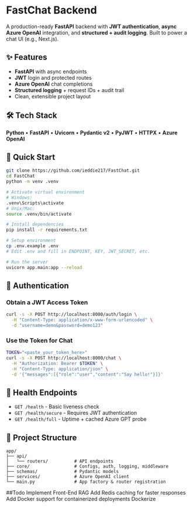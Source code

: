 # FastChat Backend

A production-ready **FastAPI** backend with **JWT authentication**, **async Azure OpenAI** integration, and **structured + audit logging**. Built to power a chat UI (e.g., Next.js).

## ✨ Features 

- **FastAPI** with async endpoints
- **JWT** login and protected routes
- **Azure OpenAI** chat completions
- **Structured logging** + request IDs + audit trail
- Clean, extensible project layout

## 🛠️ Tech Stack

**Python** • **FastAPI** • **Uvicorn** • **Pydantic v2** • **PyJWT** • **HTTPX** • **Azure OpenAI**

## 🚀 Quick Start

```bash
git clone https://github.com/ieddie217/FastChat.git
cd FastChat
python -m venv .venv

# Activate virtual environment
# Windows:
.venv\Scripts\activate
# Unix/Mac:
source .venv/bin/activate

# Install dependencies
pip install -r requirements.txt

# Setup environment
cp .env.example .env
# Edit .env and fill in ENDPOINT, KEY, JWT_SECRET, etc.

# Run the server
uvicorn app.main:app --reload
```

## 🔐 Authentication

### Obtain a JWT Access Token

```bash
curl -s -X POST http://localhost:8000/auth/login \
  -H "Content-Type: application/x-www-form-urlencoded" \
  -d "username=demo&password=demo123"
```

### Use the Token for Chat

```bash
TOKEN="<paste_your_token_here>"
curl -s -X POST http://localhost:8000/chat \
  -H "Authorization: Bearer $TOKEN" \
  -H "Content-Type: application/json" \
  -d '{"messages":[{"role":"user","content":"Say hello!"}]}'
```

## 🏥 Health Endpoints

- `GET /health` - Basic liveness check
- `GET /health/secure` - Requires JWT authentication
- `GET /health/full` - Uptime + cached Azure GPT probe

## 📁 Project Structure

```
app/
├── api/
│   └── routers/          # API endpoints
├── core/                 # Configs, auth, logging, middleware
├── schemas/              # Pydantic models
├── services/             # Azure OpenAI client
└── main.py               # App factory & router registration
```

##Todo
Implement Front-End
RAG
Add Redis caching for faster responses
Add Docker support for containerized deployments
Dockerize
